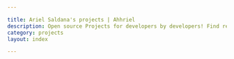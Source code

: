 ```yaml
---

title: Ariel Saldana's projects | Ahhriel
description: Open source Projects for developers by developers! Find recent projects I've worked on.
category: projects
layout: index

---
```

